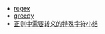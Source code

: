  - [regex](http://www.iteye.com/topic/481228/)
 - [greedy](http://www.cppblog.com/biao/archive/2010/02/05/107298.html)
 - [正则中需要转义的特殊字符小结](http://www.jb51.net/article/31478.htm)